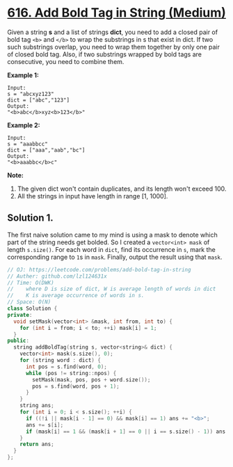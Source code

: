 # [616. Add Bold Tag in String (Medium)](https://leetcode.com/problems/add-bold-tag-in-string)

Given a string **s** and a list of strings **dict**, you need to add a closed pair of bold tag `<b>` and `</b>` to wrap the substrings in s that exist in dict. If two such substrings overlap, you need to wrap them together by only one pair of closed bold tag. Also, if two substrings wrapped by bold tags are consecutive, you need to combine them.

**Example 1:**  

```
Input: 
s = "abcxyz123"
dict = ["abc","123"]
Output:
"<b>abc</b>xyz<b>123</b>"
```

**Example 2:**

```
Input: 
s = "aaabbcc"
dict = ["aaa","aab","bc"]
Output:
"<b>aaabbc</b>c"
```

**Note:**  

1.  The given dict won't contain duplicates, and its length won't exceed 100.
2.  All the strings in input have length in range [1, 1000].

## Solution 1.

The first naive solution came to my mind is using a mask to denote which part of the string needs get bolded. So I created a `vector<int> mask` of length `s.size()`. For each word in `dict`, find its occurrence in `s`, mark the corresponding range to `1`s in `mask`. Finally, output the result using that `mask`.

```cpp
// OJ: https://leetcode.com/problems/add-bold-tag-in-string
// Auther: github.com/lzl124631x
// Time: O(DWK)
//    where D is size of dict, W is average length of words in dict
//    K is average occurrence of words in s.
// Space: O(N)
class Solution {
private:
  void setMask(vector<int> &mask, int from, int to) {
    for (int i = from; i < to; ++i) mask[i] = 1;
  }
public:
  string addBoldTag(string s, vector<string>& dict) {
    vector<int> mask(s.size(), 0);
    for (string word : dict) {
      int pos = s.find(word, 0);
      while (pos != string::npos) {
        setMask(mask, pos, pos + word.size());
        pos = s.find(word, pos + 1);
      }
    }
    string ans;
    for (int i = 0; i < s.size(); ++i) {
      if ((!i || mask[i - 1] == 0) && mask[i] == 1) ans += "<b>";
      ans += s[i];
      if (mask[i] == 1 && (mask[i + 1] == 0 || i == s.size() - 1)) ans += "</b>";
    }
    return ans;
  }
};
```

